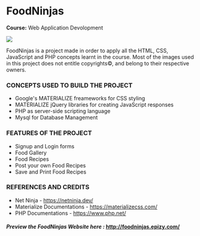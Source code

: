 # FoodNinjas
**Course:** Web Application Devolopment

![](https://i.postimg.cc/m211TX38/ninja.png)

FoodNinjas is a project made in order to apply all the HTML, CSS, JavaScript and PHP concepts learnt in the course. Most of the images used in this project does not entitle copyrights©, and belong to their respective owners.

### CONCEPTS USED TO BUILD THE PROJECT

- Google's MATERIALIZE freameworks for CSS styling
- MATERIALIZE jQuery libraries for creating JavaScript responses
- PHP as server-side scripting language
- Mysql for Database Management


### FEATURES OF THE PROJECT
- Signup and Login forms
- Food Gallery
- Food Recipes
- Post your own Food Recipes
- Save and Print Food Recipes


### REFERENCES AND CREDITS

- Net Ninja - https://netninja.dev/
- Materialize Documentations - https://materializecss.com/
- PHP Documentations - https://www.php.net/


#### _Preview the FoodNinjas Website here :_ http://foodninjas.epizy.com/
